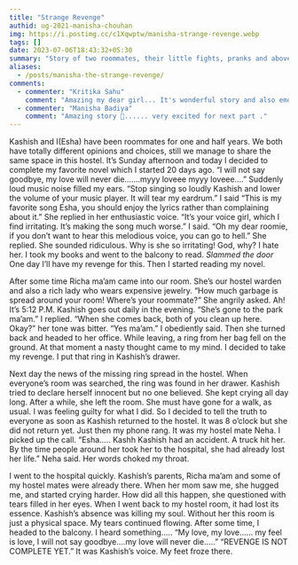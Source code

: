 ```yaml
---
title: "Strange Revenge"
authid: ug-2021-manisha-chouhan
img: https://i.postimg.cc/c1Xqwptw/manisha-strange-revenge.webp
tags: []
date: 2023-07-06T18:43:32+05:30
summary: "Story of two roommates, their little fights, pranks and above all, love for each other."
aliases:
  - /posts/manisha-the-strange-revenge/
comments:
  - commenter: "Kritika Sahu"
    comment: "Amazing my dear girl... It's wonderful story and also emotional in the last. Waiting for Ur next part of the story."
  - commenter: "Manisha Badiya"
    comment: "Amazing story 🤩...... very excited for next part ."
---
```


Kashish and I(Esha) have been roommates for one and half years. We both have totally different opinions and choices, still we manage to share the same space in this hostel. It’s Sunday afternoon and today I decided to complete my favorite novel which I started 20 days ago.
“I will not say goodbye, my love will never die…….myyy loveee myyy loveee….”
Suddenly loud music noise filled my ears.
“Stop singing so loudly Kashish and lower the volume of your music player. It will tear my eardrum.” I said
“This is my favorite song Esha, you should enjoy the lyrics rather than complaining about it.” She replied in her enthusiastic voice.
“It’s your voice girl, which I find irritating. It’s making the song much worse.” I said.
“Oh my dear roomie, if you don’t want to hear this melodious voice, you can go to hell.” She replied.
She sounded ridiculous.
Why is she so irritating! God, why? I hate her. I took my books and went to the balcony to read.
_Slammed the door_
One day I’ll have my revenge for this.
Then I started reading my novel.

After some time Richa ma’am came into our room. She’s our hostel warden and also a rich lady who wears expensive jewelry.
“How much garbage is spread around your room! Where’s your roommate?” She angrily asked.
Ah! It’s 5:12 P.M. Kashish goes out daily in the evening.
“She’s gone to the park ma’am.” I replied.
“When she comes back, both of you clean up here. Okay?” her tone was bitter.
“Yes ma’am.” I obediently said.
Then she turned back and headed to her office. While leaving, a ring from her bag fell on the ground.
At that moment a nasty thought came to my mind. I decided to take my revenge.
I put that ring in Kashish’s drawer.

Next day the news of the missing ring spread in the hostel. When everyone’s room was searched, the ring was found in her drawer. Kashish tried to declare herself innocent but no one believed.
She kept crying all day long. After a while, she left the room.
She must have gone for a walk, as usual.
I was feeling guilty for what I did. So I decided to tell the truth to everyone as soon as Kashish returned to the hostel.
It was 8 o’clock but she did not return yet.
Just then my phone rang. It was my hostel mate Neha. I picked up the call.
“Esha….. Kashh Kashish had an accident. A truck hit her. By the time people around her took her to the hospital, she had already lost her life.” Neha said.
Her words choked my throat.

I went to the hospital quickly. Kashish’s parents, Richa ma’am and some of my hostel mates were already there. When her mom saw me, she hugged me, and started crying harder. How did all this happen, she questioned with tears filled in her eyes.
When I went back to my hostel room, it had lost its essence. Kashish’s absence was killing my soul. Without her this room is just a physical space. My tears continued flowing.
After some time, I headed to the balcony.
I heard something…..
“My love, my love…… my feel is love,
I will not say goodbye….my love will never die…..”
“REVENGE IS NOT COMPLETE YET.”
It was Kashish’s voice.
My feet froze there.
